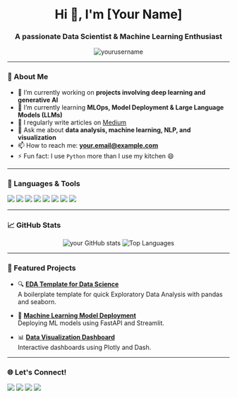 <!-- Profile README - Data Scientist -->

<h1 align="center">Hi 👋, I'm [Your Name]</h1>
<h3 align="center">A passionate Data Scientist & Machine Learning Enthusiast</h3>

<p align="center">
  <img src="https://komarev.com/ghpvc/?username=yourusername&label=Profile%20views&color=0e75b6&style=flat" alt="yourusername" />
</p>

---

### 🧠 About Me

- 🔭 I’m currently working on **projects involving deep learning and generative AI**
- 🌱 I’m currently learning **MLOps, Model Deployment & Large Language Models (LLMs)**
- 📝 I regularly write articles on [Medium](https://medium.com/@yourusername)
- 💬 Ask me about **data analysis, machine learning, NLP, and visualization**
- 📫 How to reach me: **your.email@example.com**
- ⚡ Fun fact: I use `Python` more than I use my kitchen 😄

---

### 🧰 Languages & Tools

<p>
  <img src="https://img.shields.io/badge/Python-3776AB?style=for-the-badge&logo=python&logoColor=white"/>
  <img src="https://img.shields.io/badge/NumPy-013243?style=for-the-badge&logo=numpy&logoColor=white"/>
  <img src="https://img.shields.io/badge/Pandas-150458?style=for-the-badge&logo=pandas&logoColor=white"/>
  <img src="https://img.shields.io/badge/Scikit--Learn-F7931E?style=for-the-badge&logo=scikit-learn&logoColor=white"/>
  <img src="https://img.shields.io/badge/TensorFlow-FF6F00?style=for-the-badge&logo=tensorflow&logoColor=white"/>
  <img src="https://img.shields.io/badge/PyTorch-EE4C2C?style=for-the-badge&logo=pytorch&logoColor=white"/>
  <img src="https://img.shields.io/badge/SQL-4479A1?style=for-the-badge&logo=postgresql&logoColor=white"/>
  <img src="https://img.shields.io/badge/Jupyter-F37626?style=for-the-badge&logo=jupyter&logoColor=white"/>
</p>

---

### 📈 GitHub Stats

<p align="center">
  <img src="https://github-readme-stats.vercel.app/api?username=yourusername&show_icons=true&theme=github_dark" alt="your GitHub stats"/>
  <img src="https://github-readme-stats.vercel.app/api/top-langs/?username=yourusername&layout=compact&theme=github_dark" alt="Top Languages"/>
</p>

---

### 📂 Featured Projects

- 🔍 **[EDA Template for Data Science](https://github.com/yourusername/eda-template)**  
  A boilerplate template for quick Exploratory Data Analysis with pandas and seaborn.

- 🧠 **[Machine Learning Model Deployment](https://github.com/yourusername/ml-deployment)**  
  Deploying ML models using FastAPI and Streamlit.

- 📊 **[Data Visualization Dashboard](https://github.com/yourusername/data-viz-dashboard)**  
  Interactive dashboards using Plotly and Dash.

---

### 🌐 Let's Connect!

<p>
  <a href="https://www.linkedin.com/in/yourlinkedin/"><img src="https://img.shields.io/badge/LinkedIn-blue?style=for-the-badge&logo=linkedin&logoColor=white"/></a>
  <a href="mailto:your.email@example.com"><img src="https://img.shields.io/badge/Gmail-D14836?style=for-the-badge&logo=gmail&logoColor=white"/></a>
  <a href="https://medium.com/@yourusername"><img src="https://img.shields.io/badge/Medium-black?style=for-the-badge&logo=medium&logoColor=white"/></a>
  <a href="https://yourportfolio.com"><img src="https://img.shields.io/badge/Portfolio-000?style=for-the-badge&logo=vercel&logoColor=white"/></a>
</p>
